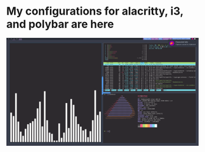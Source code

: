 # My configurations for alacritty, i3, and polybar are here

![Example Picture](./2020-08-26_17-29.png)
